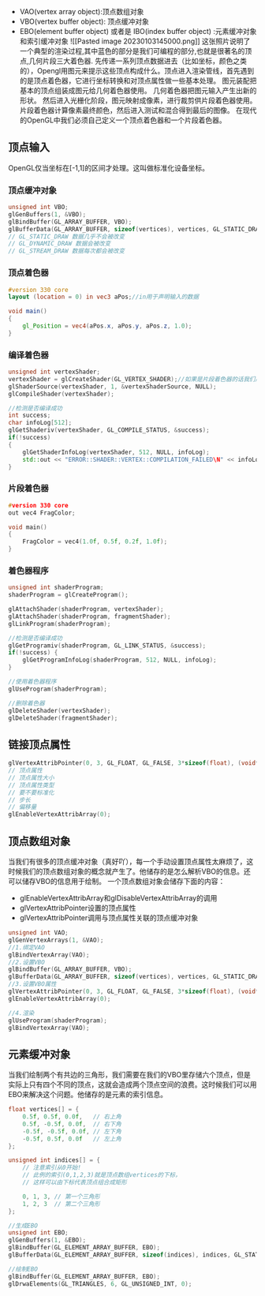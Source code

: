 - VAO(vertex array object):顶点数组对象
- VBO(vertex buffer object): 顶点缓冲对象
- EBO(element buffer object) 或者是 IBO(index buffer object) :元素缓冲对象和索引缓冲对象
![[Pasted image 20230103145000.png]]
这张照片说明了一个典型的渲染过程,其中蓝色的部分是我们可编程的部分,也就是很著名的顶点,几何片段三大着色器.
先传递一系列顶点数据进去（比如坐标，颜色之类的），Opengl用图元来提示这些顶点构成什么。顶点进入渲染管线，首先遇到的是顶点着色器，它进行坐标转换和对顶点属性做一些基本处理。
图元装配把基本的顶点组装成图元给几何着色器使用。
几何着色器把图元输入产生出新的形状。
然后进入光栅化阶段，图元映射成像素，进行裁剪供片段着色器使用。
片段着色器计算像素最终颜色，然后进入测试和混合得到最后的图像。
在现代的OpenGL中我们必须自己定义一个顶点着色器和一个片段着色器。
## 顶点输入
OpenGL仅当坐标在[-1,1]的区间才处理。这叫做标准化设备坐标。
### 顶点缓冲对象
```Cpp
unsigned int VBO;
glGenBuffers(1, &VBO);
glBindBuffer(GL_ARRAY_BUFFER, VBO);
glBufferData(GL_ARRAY_BUFFER, sizeof(vertices), vertices, GL_STATIC_DRAW);
// GL_STATIC_DRAW 数据几乎不会被改变
// GL_DYNAMIC_DRAW 数据会被改变
// GL_STREAM_DRAW 数据每次都会被改变
```
### 顶点着色器
```GLSL
#version 330 core
layout (location = 0) in vec3 aPos;//in用于声明输入的数据

void main()
{
	gl_Position = vec4(aPos.x, aPos.y, aPos.z, 1.0);
}
```
### 编译着色器
```Cpp
unsigned int vertexShader;
vertexShader = glCreateShader(GL_VERTEX_SHADER);//如果是片段着色器的话我们用GL_FRAGMENT_SHADER
glShaderSource(vertexShader, 1, &vertexShaderSource, NULL);
glCompileShader(vertexShader);

//检测是否编译成功
int success;
char infoLog[512];
glGetShaderiv(vertexShader, GL_COMPILE_STATUS, &success);
if(!success) 
{
	glGetShaderInfoLog(vertexShader, 512, NULL, infoLog);
	std::out << "ERROR::SHADER::VERTEX::COMPILATION_FAILED\N" << infoLog << std::endl;
}
```
### 片段着色器
```Cpp
#version 330 core
out vec4 FragColor;

void main()
{
	FragColor = vec4(1.0f, 0.5f, 0.2f, 1.0f);
}
```
### 着色器程序
```Cpp
unsigned int shaderProgram;
shaderProgram = glCreateProgram();

glAttachShader(shaderProgram, vertexShader);
glAttachShader(shaderProgram, fragmentShader);
glLinkProgram(shaderProgram);

//检测是否编译成功
glGetProgramiv(shaderProgram, GL_LINK_STATUS, &success);
if(!success) {
	glGetProgramInfoLog(shaderProgram, 512, NULL, infoLog);
}

//使用着色器程序
glUseProgram(shaderProgram);

//删除着色器
glDeleteShader(vertexShader);
glDeleteShader(fragmentShader);
```

## 链接顶点属性
```Cpp
glVertexAttribPointer(0, 3, GL_FLOAT, GL_FALSE, 3*sizeof(float), (void*)0);
// 顶点属性
// 顶点属性大小
// 顶点属性类型
// 要不要标准化
// 步长
// 偏移量
glEnableVertexAttribArray(0);
```
## 顶点数组对象
当我们有很多的顶点缓冲对象（真好吖），每一个手动设置顶点属性太麻烦了，这时候我们的顶点数组对象的概念就产生了。他储存的是怎么解析VBO的信息。还可以储存VBO的信息用于绘制。
一个顶点数组对象会储存下面的内容：
- glEnableVertexAttribArray和glDisableVertexAttribArray的调用
- glVertexAttribPointer设置的顶点属性
- glVertexAttribPointer调用与顶点属性关联的顶点缓冲对象
```Cpp
unsigned int VAO;
glGenVertexArrays(1, &VAO);
//1.绑定VAO
glBindVertexArray(VAO);
//2.设置VBO
glBindBuffer(GL_ARRAY_BUFFER, VBO);
glBufferData(GL_ARRAY_BUFFER, sizeof(vertices), vertices, GL_STATIC_DRAW);
//3.设置VBO属性
glVertexAttribPointer(0, 3, GL_FLOAT, GL_FALSE, 3*sizeof(float), (void*) 0);
glEnableVertexAttribArray(0);

//4.渲染
glUseProgram(shaderProgram);
glBindVertexArray(VAO);
```
## 元素缓冲对象
当我们绘制两个有共边的三角形，我们需要在我们的VBO里存储六个顶点，但是实际上只有四个不同的顶点，这就会造成两个顶点空间的浪费。这时候我们可以用EBO来解决这个问题。他储存的是元素的索引信息。
```Cpp
float vertices[] = {
    0.5f, 0.5f, 0.0f,   // 右上角
    0.5f, -0.5f, 0.0f,  // 右下角
    -0.5f, -0.5f, 0.0f, // 左下角
    -0.5f, 0.5f, 0.0f   // 左上角
};

unsigned int indices[] = {
    // 注意索引从0开始! 
    // 此例的索引(0,1,2,3)就是顶点数组vertices的下标，
    // 这样可以由下标代表顶点组合成矩形

    0, 1, 3, // 第一个三角形
    1, 2, 3  // 第二个三角形
};

//生成EBO
unsigned int EBO;
glGenBuffers(1, &EBO);
glBindBuffer(GL_ELEMENT_ARRAY_BUFFER, EBO);
glBufferData(GL_ELEMENT_ARRAY_BUFFER, sizeof(indices), indices, GL_STATIC_DRAW);

//绘制EBO
glBindBuffer(GL_ELEMENT_ARRAY_BUFFER, EBO);
glDrwaElements(GL_TRIANGLES, 6, GL_UNSIGNED_INT, 0);
```
